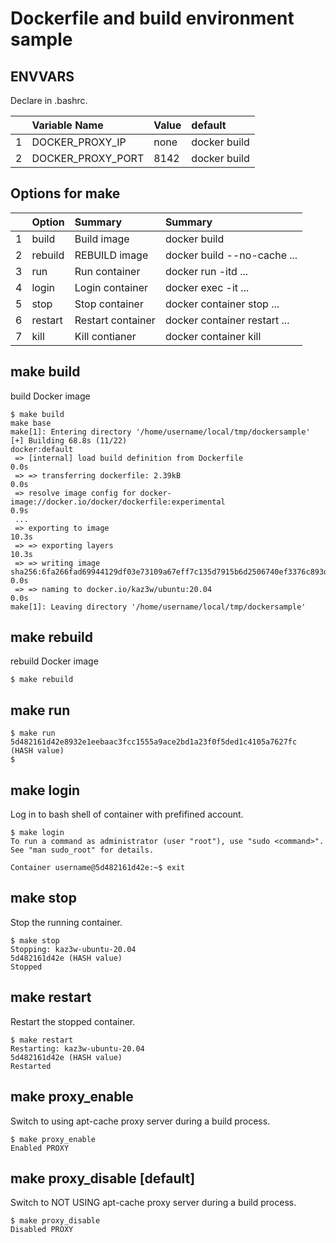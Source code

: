 # Dockerfile and build environment sample

## ENVVARS

Declare in .bashrc.

|   | Variable Name | Value  | default |
| :--- | :---------- | :---------- | :---------- |
| 1 | DOCKER_PROXY_IP | none | docker build      |
| 2 | DOCKER_PROXY_PORT | 8142 | docker build    |



## Options for make

|   | Option | Summary | Summary |
| :--- | :---------- | :---------- | :---------- |
| 1 | build     | Build image  | docker build      |
| 2 | rebuild   | REBUILD image  |  docker build --no-cache  ...   |
| 3 | run       | Run container  |  docker run -itd ...       |
| 4 | login     | Login container  |  docker exec -it ...       |
| 5 | stop      | Stop container  |  docker container stop ...       |
| 6 | restart   | Restart container  |  docker container restart ...       |
| 7 | kill      | Kill contianer |  docker container kill       |



## make build
build Docker image
```
$ make build
make base
make[1]: Entering directory '/home/username/local/tmp/dockersample'
[+] Building 68.8s (11/22)                                                                                 docker:default
 => [internal] load build definition from Dockerfile                                                                 0.0s
 => => transferring dockerfile: 2.39kB                                                                               0.0s
 => resolve image config for docker-image://docker.io/docker/dockerfile:experimental                                 0.9s
 ...
 => exporting to image                                                                                              10.3s
 => => exporting layers                                                                                             10.3s
 => => writing image sha256:6fa266fad69944129df03e73109a67eff7c135d7915b6d2506740ef3376c893d                         0.0s
 => => naming to docker.io/kaz3w/ubuntu:20.04                                                                        0.0s
make[1]: Leaving directory '/home/username/local/tmp/dockersample'
```
## make rebuild
rebuild Docker image

```
$ make rebuild
```
## make run
```
$ make run
5d482161d42e8932e1eebaac3fcc1555a9ace2bd1a23f0f5ded1c4105a7627fc  (HASH value)
$
```
## make login
Log in to bash shell of container with prefifined account.
```
$ make login
To run a command as administrator (user "root"), use "sudo <command>".
See "man sudo_root" for details.

Container username@5d482161d42e:~$ exit

```

## make stop
Stop the running container.
```
$ make stop
Stopping: kaz3w-ubuntu-20.04
5d482161d42e (HASH value)
Stopped
```

## make restart
Restart the stopped container.
```
$ make restart
Restarting: kaz3w-ubuntu-20.04
5d482161d42e (HASH value)
Restarted
```


## make proxy_enable
Switch to using apt-cache proxy server during a build process.
```
$ make proxy_enable
Enabled PROXY
```

## make proxy_disable [default]
Switch to NOT USING apt-cache proxy server during a build process.
```
$ make proxy_disable
Disabled PROXY
```
